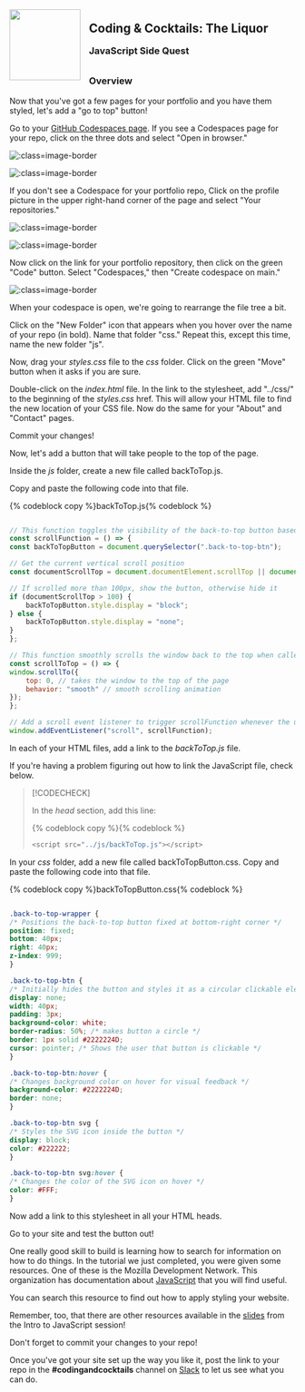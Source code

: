 <div>
    <img src="images/logo.png" style="float: left; margin: 0px 15px 15px 0px; height:125px;">
    <h2 style="display:inline-block;margin-top:1em;">Coding &amp; Cocktails: The Liquor</h2>
    <h3 style="margin-top:0;margin-bottom:2em;">JavaScript Side Quest</h3>
</div>

### Overview

Now that you've got a few pages for your portfolio and you have them styled, let's add a "go to top" button!

Go to your [GitHub Codespaces page](https://github.com/codespaces). If you see a Codespaces page for your repo, click on the three dots and select "Open in browser."

![](./images/codespaces_portfolio_page.png ":class=image-border")

![](./images/open_in_browser.png ":class=image-border")

If you don't see a Codespace for your portfolio repo, Click on the profile picture in the upper right-hand corner of the page and select "Your repositories."

![](./images/github_profile.png ":class=image-border")

![](./images/profile_menu.png ":class=image-border")

Now click on the link for your portfolio repository, then click on the green "Code" button. Select "Codespaces," then "Create codespace on main."

![](./images/create_codespace.png ":class=image-border")

When your codespace is open, we're going to rearrange the file tree a bit.

Click on the "New Folder" icon that appears when you hover over the name of your repo (in bold). Name that folder "css."  Repeat this, except this time, name the new folder "js".

Now, drag your _styles.css_ file to the _css_ folder. Click on the green "Move" button when it asks if you are sure.

Double-click on the _index.html_ file. In the link to the stylesheet, add "../css/" to the beginning of the _styles.css_ href. This will allow your HTML file to find the new location of your CSS file. Now do the same for your "About" and "Contact" pages.

Commit your changes!

Now, let's add a button that will take people to the top of the page.

Inside the _js_ folder, create a new file called backToTop.js.

Copy and paste the following code into that file.

{% codeblock copy %}backToTop.js{% codeblock %}

```js

// This function toggles the visibility of the back-to-top button based on scroll position
const scrollFunction = () => {
const backToTopButton = document.querySelector(".back-to-top-btn");

// Get the current vertical scroll position
const documentScrollTop = document.documentElement.scrollTop || document.body.scrollTop;

// If scrolled more than 100px, show the button, otherwise hide it
if (documentScrollTop > 100) {
    backToTopButton.style.display = "block";
} else {
    backToTopButton.style.display = "none";
}
};

// This function smoothly scrolls the window back to the top when called
const scrollToTop = () => {
window.scrollTo({
    top: 0, // takes the window to the top of the page
    behavior: "smooth" // smooth scrolling animation
});
};

// Add a scroll event listener to trigger scrollFunction whenever the user scrolls
window.addEventListener("scroll", scrollFunction);
```

In each of your HTML files, add a link to the _backToTop.js_ file.

If you're having a problem figuring out how to link the JavaScript file, check below.

> [!CODECHECK]
>
> In the _head_ section, add this line:
>
> {% codeblock copy %}{% codeblock %}
> ```js
> <script src="../js/backToTop.js"></script>
>```

In your _css_ folder, add a new file called backToTopButton.css. Copy and paste the following code into that file.

{% codeblock copy %}backToTopButton.css{% codeblock %}

```css

.back-to-top-wrapper {
/* Positions the back-to-top button fixed at bottom-right corner */
position: fixed;
bottom: 40px;
right: 40px;
z-index: 999;
}

.back-to-top-btn {
/* Initially hides the button and styles it as a circular clickable element */
display: none;
width: 40px;
padding: 3px;
background-color: white;
border-radius: 50%; /* makes button a circle */
border: 1px solid #2222224D;
cursor: pointer; /* Shows the user that button is clickable */
}

.back-to-top-btn:hover {
/* Changes background color on hover for visual feedback */
background-color: #2222224D;
border: none;
}

.back-to-top-btn svg {
/* Styles the SVG icon inside the button */
display: block;
color: #222222;
}

.back-to-top-btn svg:hover {
/* Changes the color of the SVG icon on hover */
color: #FFF;
}
```

Now add a link to this stylesheet in all your HTML heads.

Go to your site and test the button out!

One really good skill to build is learning how to search for information on how to do things. In the tutorial we just completed, you were given some resources. One of these is the Mozilla Development Network. This organization has documentation about [JavaScript](https://developer.mozilla.org/en-US/docs/Web/JavaScript) that you will find useful.

You can search this resource to find out how to apply styling your website.

Remember, too, that there are other resources available in the [slides](https://kansascitywomenintechnology.github.io/CodingCocktailsSlideTemplate/03-liquor/javascript.html#/) from the Intro to JavaScript session!

Don't forget to commit your changes to your repo!

Once you've got your site set up the way you like it, post the link to your repo in the  **#codingandcocktails** channel on [Slack](http://kcwit.slack.com/) to let us see what you can do.